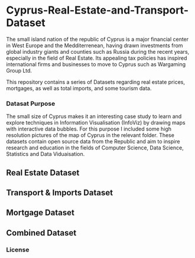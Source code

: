 # Cyprus-Real-Estate-and-Transport-Dataset

The small island nation of the republic of Cyprus is a major financial center in West Europe and the Medditerrenean, having drawn investments from global industry giants and counties such as Russia during the recent years, especially in the field of Real Estate.
Its appealing tax policies has inspired international firms and businesses to move to Cyprus such as Wargaming Group Ltd.

This repository contains a series of Datasets regarding real estate prices, mortgages, as well as total imports, and some tourism data.

### Datasat Purpose

The small size of Cyprus makes it an interesting case study to learn and explore techniques in Information Visualisation (InfoViz) by drawing maps with interactive data bubbles.
For this purpose I included some high resolution pictures of the map of Cyprus in the relevant folder.
These datasets contain open source data from the Republic and aim to inspire research and education in the fields of Computer Science, Data Science, Statistics and Data Viduaisation.

## Real Estate Dataset


## Transport & Imports Dataset


## Mortgage Dataset


## Combined Dataset


### License
